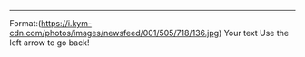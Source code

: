 ---

Format:(https://i.kym-cdn.com/photos/images/newsfeed/001/505/718/136.jpg)
Your text
Use the left arrow to go back!
